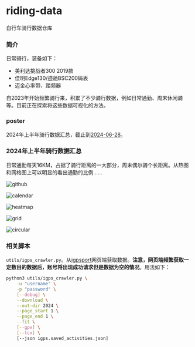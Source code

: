 # riding-data
自行车骑行数据仓库

### 简介

日常骑行，装备如下：
- 美利达挑战者300 2019款
- 佳明Edge130/迹驰BSC200码表
- 迈金心率带、踏频器

自2023年开始频繁骑行来，积累了不少骑行数据，例如日常通勤、周末休闲骑等。目前正在探索将这些数据可视化的方法。

### poster

2024年上半年骑行数据汇总，截止到[2024-06-28](reports/2024-06-28.md)。

### 2024年上半年骑行数据汇总

日常通勤每天16KM，占据了骑行距离的一大部分，周末偶尔骑个长距离。从热图和网格图上可以明显的看出通勤的比例……

![github](posters/2024.github.svg)

![calendar](posters/2024.calendar.svg)

![heatmap](posters/2024.heatmap.svg)

![grid](posters/2024.grid.svg)

![circular](posters/2024.circular.svg)

### 相关脚本

`utils/igps_crawler.py`。从[igpsport](https://my.igpsport.com/account/Login)网页端获取数据。**注意，网页端频繁获取一定数目的数据后，账号将出现成功请求但是数据为空的情况**。用法如下：

```bash
python3 utils/igps_crawler.py \
    -u "username" \
    -p "password" \
    [--debug] \
    --download \
    --out-dir 2024 \
    --page_start 1 \
    --page_end 1 \
    --fit \
    [--gpx] \
    [--tcx] \
    [--json igps.saved_activities.json]
```
